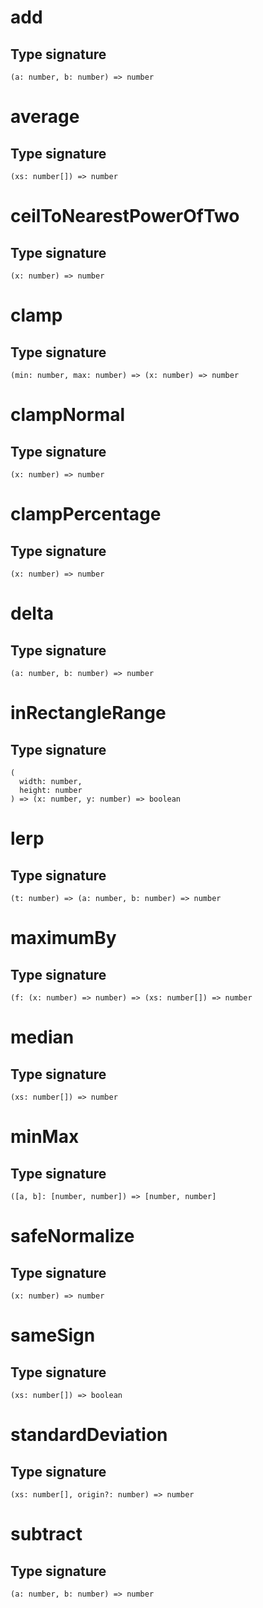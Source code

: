 # add

## Type signature

```
(a: number, b: number) => number
```

# average

## Type signature

```
(xs: number[]) => number
```

# ceilToNearestPowerOfTwo

## Type signature

```
(x: number) => number
```

# clamp

## Type signature

```
(min: number, max: number) => (x: number) => number
```

# clampNormal

## Type signature

```
(x: number) => number
```

# clampPercentage

## Type signature

```
(x: number) => number
```

# delta

## Type signature

```
(a: number, b: number) => number
```

# inRectangleRange

## Type signature

```
(
  width: number,
  height: number
) => (x: number, y: number) => boolean
```

# lerp

## Type signature

```
(t: number) => (a: number, b: number) => number
```

# maximumBy

## Type signature

```
(f: (x: number) => number) => (xs: number[]) => number
```

# median

## Type signature

```
(xs: number[]) => number
```

# minMax

## Type signature

```
([a, b]: [number, number]) => [number, number]
```

# safeNormalize

## Type signature

```
(x: number) => number
```

# sameSign

## Type signature

```
(xs: number[]) => boolean
```

# standardDeviation

## Type signature

```
(xs: number[], origin?: number) => number
```

# subtract

## Type signature

```
(a: number, b: number) => number
```
